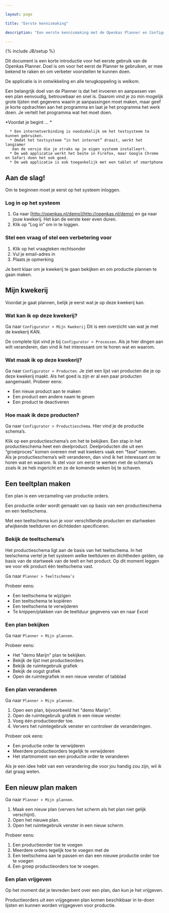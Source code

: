 ```yaml
---

layout: page

title: "Eerste kennismaking"

description: "Een eerste kennismaking met de Openkas Planner en Configurator"

---
```


{% include JB/setup %}

Dit document is een korte introductie voor het eerste gebruik van de Openkas Planner. 
Doel is om voor het eerst de Planner te gebruiken, er mee bekend te raken en om verbeter voorstellen te kunnen doen. 

De applicatie is in ontwikkeling en alle terugkoppeling is welkom.

Een belangrijk doel van de Planner is dat het invoeren en aanpassen van een plan eenvoudig, betrouwbaar en snel is. 
Daarom vind je zo min mogelijk grote lijsten met gegevens waarin je aanpassingen moet maken, 
maar geef je korte opdrachten aan het programma en laat je het programma het werk doen. Je vertelt het programma wat het moet doen.

<div class="well">

  *Voordat je begint ... *

      * Een internetverbinding is noodzakelijk om het testsysteem te kunnen gebruiken.
      * Omdat het testsysteem “in het internet” draait, werkt het langzamer 
       dan de versie die je straks op je eigen systeem installeert.
      * De web applicatie werkt het beste in Firefox, maar Google Chrome en Safari doen het ook goed.
      * De web applicatie is ook toegankelijk met een tablet of smartphone
 
</div> 
 
## Aan de slag!

Om te beginnen moet je eerst op het systeem inloggen.

### Log in op het systeem

 1. Ga naar [http://openkas.nl/demo](http://openkas.nl/demo) en ga naar jouw kwekerij. Het kan de eerste keer even duren.
 1. Klik op “Log in” om in te loggen.

### Stel een vraag of stel een verbetering voor 

 1. Klik op het vraagteken rechtsonder
 1. Vul je email-adres in
 1. Plaats je opmerking

Je bent klaar om je kwekerij te gaan bekijken en om productie plannen te gaan maken.
 
## Mijn kwekerij

Voordat je gaat plannen, belijk je eerst wat je op deze kwekerij kan. 
 
### Wat kan ik op deze kwekerij?

Ga naar `Configurator > Mijn Kwekerij`
Dit is een overzicht van wat je met de kwekerij KAN.

De complete lijst vind je bij `Configurator > Processen`.
Als je hier dingen aan wilt veranderen, dan vind ik het interessant om te horen wat en waarom.

### Wat maak ik op deze kwekerij?

Ga naar `Configurator > Producten`. Je ziet een lijst van producten die je op deze kwekerij maakt. 
Als het goed is zijn er al een paar producten aangemaakt. Probeer eens:

 * Een nieuw product aan te maken
 * Een product een andere naam te geven
 * Een product te deactiveren

### Hoe maak ik deze producten?

Ga naar `Configurator > Productieschema`.
Hier vind je de productie schema’s.

Klik op een productieschema’s om het te bekijken.
Een stap in het productieschema heet een deelproduct. 
Deelproducten die uit een “groeiproces” komen overeen met wat kwekers vaak een “fase” noemen.
Als je productieschema’s wilt veranderen, dan vind ik het interessant om te horen wat en waarom. 
Ik stel voor om eerst te werken met de schema’s zoals ik ze heb ingericht en ze de komende weken bij te schaven.

## Een teeltplan maken

Een plan is een verzameling van productie orders.

Een productie order wordt gemaakt van op basis van een productieschema en een teeltschema.

Met een teeltschema kun je voor verschillende producten en startweken afwijkende teeltduren en dichtdeden specificeren.


### Bekijk de teeltschema’s

Het productieschema ligt aan de basis van het teeltschema. 
In het teelschema vertel je het systeem welke teeltduren en dichtheden gelden, op basis van de startweek van de teelt en het product. 
Op dit moment leggen we voor elk product één teeltschema vast.

Ga naar `Planner > Teeltschema’s`

Probeer eens:

 * Een teeltschema te wijzigen
 * Een teeltschema te kopiëren
 * Een teeltschema te verwijderen
 * Te knippen/plakken van de teeltduur gegevens van en naar Excel

### Een plan bekijken

Ga naar `Planner > Mijn plannen`.

Probeer eens:

 * Het "demo Marijn" plan te bekijken.
 * Bekijk de lijst met productieorders
 * Bekijk de ruimtegebruik grafiek
 * Bekijk de oogst grafiek
 * Open de ruimtegrafiek in een nieuw venster of tabblad
 
### Een plan veranderen

Ga naar `Planner > Mijn plannen.`

 1. Open een plan, bijvoorbeeld het "demo Marijn". 
 1. Open de ruimtegebruik grafiek in een nieuw venster. 
 1. Voeg één productieorder toe. 
 1. Ververs het ruimtegebruik venster en controleer de veranderingen.

Probeer ook eens:

 * Een productie order te verwijderen
 * Meerdere productieorders tegelijk te verwijderen
 * Het startmoment van een productie order te veranderen

Als je een idee hebt van een verandering die voor jou handig zou zijn, wil ik dat graag weten. 

## Een nieuw plan maken

Ga naar `Planner > Mijn plannen`.

 1. Maak een nieuw plan (ververs het scherm als het plan niet gelijk verschijnt).
 1. Open het nieuwe plan. 
 1. Open het ruimtegebruik venster in een nieuw scherm.
 
Probeer eens:

 1. Een productieorder toe te voegen
 1. Meerdere orders tegelijk toe te voegen met de
 1. Een teeltschema aan te passen en dan een nieuwe productie order toe te voegen
 1. Een groep productieorders toe te voegen.

### Een plan vrijgeven

Op het moment dat je tevreden bent over een plan, dan kun je het vrijgeven.

Productieorders uit een vrijgegeven plan komen beschikbaar in te-doen lijsten
en kunnen worden vrijgegeven voor productie.


